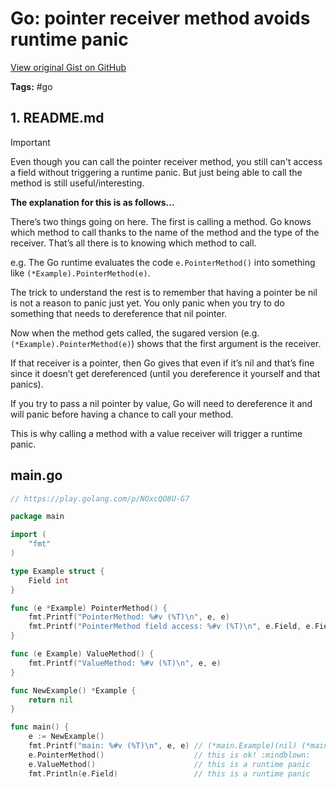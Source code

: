 # Go: pointer receiver method avoids runtime panic 

[View original Gist on GitHub](https://gist.github.com/Integralist/fad304fd5f435b8f400d6adad693a8a2)

**Tags:** #go

## 1. README.md

> [!IMPORTANT]
> Even though you can call the pointer receiver method, you still can't access a field without triggering a runtime panic. But just being able to call the method is still useful/interesting.

**The explanation for this is as follows...**

There’s two things going on here. The first is calling a method. Go knows which method to call thanks to the name of the method and the type of the receiver. That’s all there is to knowing which method to call.

e.g. The Go runtime evaluates the code `e.PointerMethod()` into something like `(*Example).PointerMethod(e)`.

The trick to understand the rest is to remember that having a pointer be nil is not a reason to panic just yet. You only panic when you try to do something that needs to dereference that nil pointer.

Now when the method gets called, the sugared version (e.g. `(*Example).PointerMethod(e)`) shows that the first argument is the receiver. 

If that receiver is a pointer, then Go gives that even if it’s nil and that’s fine since it doesn’t get dereferenced (until you dereference it yourself and that panics). 

If you try to pass a nil pointer by value, Go will need to dereference it and will panic before having a chance to call your method.

This is why calling a method with a value receiver will trigger a runtime panic.

## main.go

```go
// https://play.golang.com/p/NOxcQO8U-G7

package main

import (
	"fmt"
)

type Example struct {
	Field int
}

func (e *Example) PointerMethod() {
	fmt.Printf("PointerMethod: %#v (%T)\n", e, e)
	fmt.Printf("PointerMethod field access: %#v (%T)\n", e.Field, e.Field) // this is a runtime panic
}

func (e Example) ValueMethod() {
	fmt.Printf("ValueMethod: %#v (%T)\n", e, e)
}

func NewExample() *Example {
	return nil
}

func main() {
	e := NewExample()
	fmt.Printf("main: %#v (%T)\n", e, e) // (*main.Example)(nil) (*main.Example)
	e.PointerMethod()                    // this is ok! :mindblown:
	e.ValueMethod()                      // this is a runtime panic
	fmt.Println(e.Field)                 // this is a runtime panic

```

